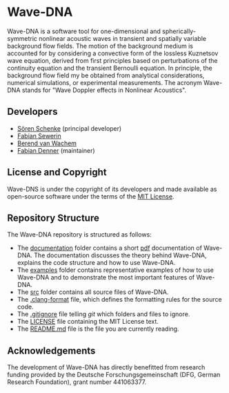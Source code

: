 # Wave-DNA

Wave-DNA is a software tool for one-dimensional and spherically-symmetric nonlinear acoustic waves in transient and spatially variable background flow fields. The motion of the background medium is accounted for by considering a convective form of the lossless Kuznetsov wave equation, derived from first principles based on perturbations of the continuity equation and the transient Bernoulli equation. In principle, the background flow field my be obtained from analytical considerations, numerical simulations, or experimental measurements. The acronym Wave-DNA stands for "Wave Doppler effects in Nonlinear Acoustics".

## Developers
- [Sören Schenke](mailto:soeren.schenke@ovgu.de) (principal developer)
- [Fabian Sewerin](mailto:fabian.sewerin@ovgu.de)
- [Berend van Wachem](mailto:berend.vanwachem@ovgu.de)
- [Fabian Denner](mailto:fabian.denner@ovgu.de) (maintainer)

## License and Copyright
Wave-DNS is under the copyright of its developers and made available as open-source software under the terms of the [MIT License](LICENSE).

## Repository Structure
The Wave-DNA repository is structured as follows:
- The [documentation](/documentation/) folder contains a short [pdf](/documentation/WaveDNA-Documentation.pdf) documentation of Wave-DNA. The documentation discusses the theory behind Wave-DNA, explains the code structure and how to use Wave-DNA.
- The [examples](/examples/) folder contains representative examples of how to use Wave-DNA and to demonstrate the most important features of Wave-DNA. 
- The [src](/src/) folder contains all source files of Wave-DNA.
- The [.clang-format](.clang-format) file, which defines the formatting rules for the source code.
- The [.gitignore](.gitignore) file telling _git_ which folders and files to ignore.
- The [LICENSE](LICENSE) file containing the MIT License text.
- The [README.md](README.md) file is the file you are currently reading.

## Acknowledgements
The development of Wave-DNA has directly benefitted from research funding provided by the Deutsche Forschungsgemeinschaft (DFG, German Research Foundation), grant number 441063377.
